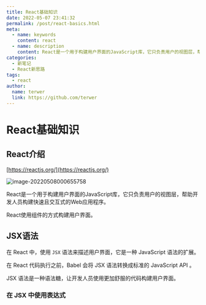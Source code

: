 ```yaml
---
title: React基础知识
date: 2022-05-07 23:41:32
permalink: /post/react-basics.html
meta:
  - name: keywords
    content: react
  - name: description
    content: React是一个用于构建用户界面的JavaScript库，它只负责用户的视图层，帮助开发人员构建快速且交互式的Web应用程序。React使用组件的方式构建用户界面。
categories:
  - 新笔记
  - React新思路
tags:
  - react
author: 
  name: terwer
  link: https://github.com/terwer
---
```


# React基础知识

## React介绍

[https://reactjs.org/](https://reactjs.org/)

![image-20220508000655758](https://img1.terwer.space/20220508000701.png)

React是一个用于构建用户界面的JavaScript库，它只负责用户的视图层，帮助开发人员构建快速且交互式的Web应用程序。

React使用组件的方式构建用户界面。

## JSX语法

在 React 中，使用 `JSX` 语法来描述用户界面，它是一种 JavaScript 语法的扩展。

在 React 代码执行之前，Babel 会将 JSX 语法转换成标准的 JavaScript API 。

JSX 语法是一种语法糖，让开发人员使用更加舒服的代码构建用户界面。

### 在 JSX 中使用表达式

```
```

